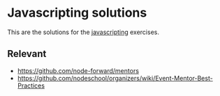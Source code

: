 # Javascripting solutions

This are the solutions for the [javascripting](https://github.com/workshopper/javascripting) exercises.

## Relevant
* https://github.com/node-forward/mentors
* https://github.com/nodeschool/organizers/wiki/Event-Mentor-Best-Practices